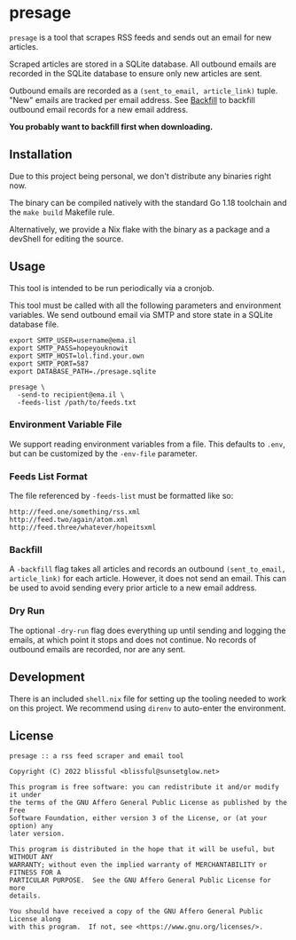 # presage

`presage` is a tool that scrapes RSS feeds and sends out an email for new
articles.

Scraped articles are stored in a SQLite database. All outbound emails are
recorded in the SQLite database to ensure only new articles are sent.

Outbound emails are recorded as a `(sent_to_email, article_link)` tuple.
"New" emails are tracked per email address. See [Backfill](#backfill) to
backfill outbound email records for a new email address.

**You probably want to backfill first when downloading.**

## Installation

Due to this project being personal, we don't distribute any binaries right now.

The binary can be compiled natively with the standard Go 1.18 toolchain and the
`make build` Makefile rule.

Alternatively, we provide a Nix flake with the binary as a package and a
devShell for editing the source.

## Usage

This tool is intended to be run periodically via a cronjob.

This tool must be called with all the following parameters and environment
variables. We send outbound email via SMTP and store state in a SQLite database
file.

```
export SMTP_USER=username@ema.il
export SMTP_PASS=hopeyouknowit
export SMTP_HOST=lol.find.your.own
export SMTP_PORT=587
export DATABASE_PATH=./presage.sqlite

presage \
  -send-to recipient@ema.il \
  -feeds-list /path/to/feeds.txt
```

### Environment Variable File

We support reading environment variables from a file. This defaults to `.env`,
but can be customized by the `-env-file` parameter.

### Feeds List Format

The file referenced by `-feeds-list` must be formatted like so:

```
http://feed.one/something/rss.xml
http://feed.two/again/atom.xml
http://feed.three/whatever/hopeitsxml
```

### Backfill

A `-backfill` flag takes all articles and records an outbound
`(sent_to_email, article_link)` for each article. However, it does not send an
email. This can be used to avoid sending every prior article to a new email
address.

### Dry Run

The optional `-dry-run` flag does everything up until sending and logging the
emails, at which point it stops and does not continue. No records of outbound
emails are recorded, nor are any sent.

## Development

There is an included `shell.nix` file for setting up the tooling needed to work
on this project. We recommend using `direnv` to auto-enter the environment.

## License

```
presage :: a rss feed scraper and email tool

Copyright (C) 2022 blissful <blissful@sunsetglow.net>

This program is free software: you can redistribute it and/or modify it under
the terms of the GNU Affero General Public License as published by the Free
Software Foundation, either version 3 of the License, or (at your option) any
later version.

This program is distributed in the hope that it will be useful, but WITHOUT ANY
WARRANTY; without even the implied warranty of MERCHANTABILITY or FITNESS FOR A
PARTICULAR PURPOSE.  See the GNU Affero General Public License for more
details.

You should have received a copy of the GNU Affero General Public License along
with this program.  If not, see <https://www.gnu.org/licenses/>.
```

